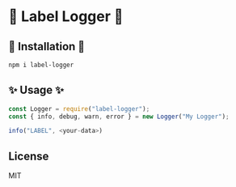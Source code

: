 # 📜 Label Logger 📜

## 🚀 Installation 🚀

```sh
npm i label-logger
```

## ✨ Usage ✨

```js
const Logger = require("label-logger");
const { info, debug, warn, error } = new Logger("My Logger");

info("LABEL", <your-data>)
```

## License

MIT
